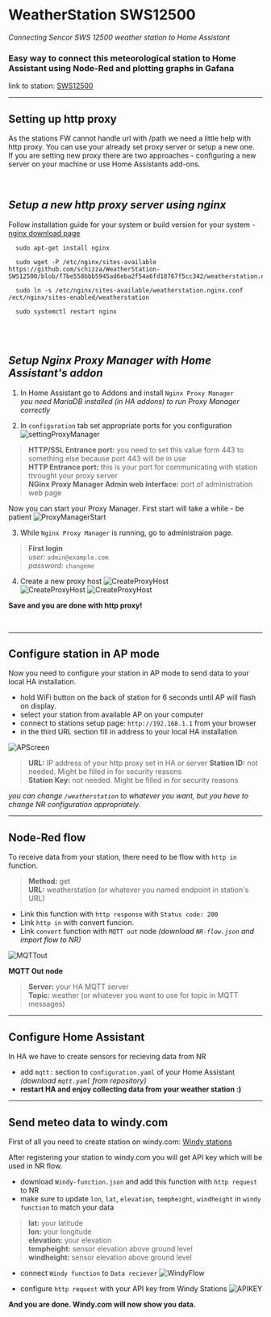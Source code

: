 # WeatherStation SWS12500
   *Connecting Sencor SWS 12500 weather station to Home Assistant*

 ### Easy way to connect this meteorological station to Home Assistant using Node-Red and plotting graphs in Gafana
   link to station: [SWS12500](https://www.sencor.cz/profesionalni-meteorologicka-stanice/sws-12500)
 ***  
## **Setting up http proxy**
As the stations FW cannot handle url with /path we need a little help with http proxy. You can use your already set proxy server or setup a new one.  
If you are setting new proxy there are two approaches - configuring a new server on your machine or use Home Assistants add-ons.  
  
<br>

## *Setup a new http proxy server using nginx*
Follow installation guide for your system or build version for your system - [nginx download page](https://nginx.org/en/download.html)

```
  sudo apt-get install nginx  
  
  sudo wget -P /etc/nginx/sites-available https://github.com/schizza/WeatherStation-SWS12500/blob/f7be558bbb5945ad6eba2f54a6fd18767f5cc342/weatherstation.nginx.conf 

  sudo ln -s /etc/nginx/sites-available/weatherstation.nginx.conf /ect/nginx/sites-enabled/weatherstation

  sudo systemctl restart nginx
```
<br>
<br>

## *Setup **Nginx Proxy Manager** with Home Assistant's addon*  

1. In Home Assistant go to Addons and install `Nginx Proxy Manager`  
*you need MariaDB installed (in HA addons) to run Proxy Manager correctly*  

2. In `configuration` tab set appropriate ports for you configuration  
![settingProxyManager](/README/settingProxyManager.png?raw=true)
> **HTTP/SSL Entrance port:** you need to set this value form 443 to something else because port 443 will be in use  
> **HTTP Entrance port:** this is your port for communicating with station throught your proxy server  
> **NGinx Proxy Manager Admin web interface:** port of administration web page 

Now you can start your Proxy Manager. First start will take a while - be patient
![ProxyManagerStart](/README/settingProxyManager1.png?raw=true)  

3. While `Nginx Proxy Manager` is running, go to administraion page.
> **First login**  
> *user:* `admin@example.com`  
> *password:* `changeme`
4. Create a new proxy host
![CreateProxyHost](/README/proxyHostAdd.png?raw=true)  
![CreateProxyHost](/README/ProxyHostSettings.png?raw=true)
![CreateProxyHost](/README/ProxyHostSettings1.png?raw=true)  

**Save and you are done with http proxy!**  

<br>  

---
   ## **Configure station in AP mode**

  Now you need to configure your station in AP mode to send data to your local HA installation.
* hold WiFi button on the back of station for 6 seconds until AP will flash on display.
* select your station from available AP on your computer
* connect to stations setup page: `http://192.168.1.1` from your browser
* in the third URL section fill in address to your local HA installation

![APScreen](/README/weatherstationAP.png?raw=true)
  
   > **URL:**         IP address of your http proxy set in HA or server
   > **Station ID:**  not needed. Might be filled in for security reasons  
   > **Station Key:** not needed. Might be filled in for security reasons

*you can change `/weatherstation` to whatever you want, but you have to change NR configuration appropriately.*  

---
## **Node-Red flow**  
To receive data from your station, there need to be flow with `http in` function.  

> **Method:**  get  
> **URL:** weatherstation (or whatever you named endpoint in station's URL)
    
* Link this function with `http response` with `Status code: 200`  
* Link `http in` with convert funcion.
* Link `convert` function with `MQTT out` node  *(download `NR-flow.json` and import flow to NR)*

![MQTTout](/README/NRflow.png?raw=true)

**MQTT Out node**  
> **Server:** your HA MQTT server  
> **Topic:** weather (or whatever you want to use for topic in MQTT messages)  


---
## **Configure Home Assistant**
In HA we have to create sensors for recieving data from NR  
* add `mqtt:` section to `configuration.yaml` of your Home Assistant *(download `mqtt.yaml` from repository)*
* **restart HA and enjoy collecting data from your weather station :)**  
  
      
---
## **Send meteo data to windy.com**
First of all you need to create station on windy.com: [Windy stations](https://stations.windy.com)

After registering your station to windy.com you will get API key which will be used in NR flow. 
* download `Windy-function.json` and add this function with `http request` to NR
* make sure to update `lon`, `lat`, `elevation`, `tempheight`, `windheight` in `windy function` to match your data
> **lat:** your latitude  
> **lon:** your longitude  
> **elevation:** your elevation  
> **tempheight:** sensor elevation above ground level  
> **windheight:** sensor elevation above ground level   

* connect `Windy function` to `Data reciever` 
![WindyFlow](/README/windy.png) 

* configure `http request` with your API key from Windy Stations
![APIKEY](/README/windyAPIKey.png)

**And you are done. Windy.com will now show you data.**
